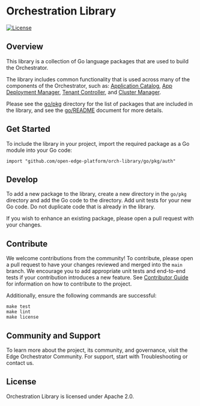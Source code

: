<!---
  SPDX-FileCopyrightText: (C) 2025 Intel Corporation
  SPDX-License-Identifier: Apache-2.0
-->

# Orchestration Library

[![License](https://img.shields.io/badge/License-Apache%202.0-blue.svg)](https://opensource.org/licenses/Apache-2.0)

## Overview

This library is a collection of Go language packages that are used to build the Orchestrator.

The library includes common functionality that is used across many of the components of the Orchestrator, such as:
[Application Catalog], [App Deployment Manager], [Tenant Controller], and [Cluster Manager].

Please see the [go/pkg](go/pkg) directory for the list of packages that are included in the library, and see the
[go/README](go/README.md) document for more details.

## Get Started

To include the library in your project, import the required package as a Go module into your Go code:

```text
import "github.com/open-edge-platform/orch-library/go/pkg/auth"
```

## Develop

To add a new package to the library, create a new directory in the `go/pkg` directory and add the Go code to the
directory. Add unit tests for your new Go code. Do not duplicate code that is already in the library.

If you wish to enhance an existing package, please open a pull request with your changes.

## Contribute

We welcome contributions from the community! To contribute, please open a pull request to have your changes reviewed
and merged into the `main` branch. We encourage you to add appropriate unit tests and end-to-end tests if
your contribution introduces a new feature. See [Contributor Guide] for information on how to contribute to the project.

Additionally, ensure the following commands are successful:

```shell
make test
make lint
make license
```

## Community and Support

To learn more about the project, its community, and governance, visit the Edge Orchestrator Community.
For support, start with Troubleshooting or contact us.

## License

Orchestration Library is licensed under Apache 2.0.

[Application Catalog]: https://github.com/open-edge-platform/app-orch-catalog
[App Deployment Manager]: https://github.com/open-edge-platform/app-orch-deployment
[Cluster Manager]: https://github.com/open-edge-platform/cluster-manager
[Tenant Controller]: https://github.com/open-edge-platform/app-orch-tenant-controller
[Contributor Guide]: https://docs.openedgeplatform.intel.com/edge-manage-docs/main/developer_guide/contributor_guide/index.html
